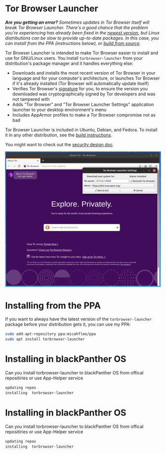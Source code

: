 # Tor Browser Launcher

_**Are you getting an error?** Sometimes updates in Tor Browser itself will break Tor Browser Launcher. There's a good chance that the problem you're experiencing has already been fixed in the [newest version](https://github.com/micahflee/torbrowser-launcher/releases), but Linux distributions can be slow to provide up-to-date packages. In this case, you can install from the PPA (instructions below), or [build from source](/BUILD.md)._

Tor Browser Launcher is intended to make Tor Browser easier to install and use for GNU/Linux users. You install ```torbrowser-launcher``` from your distribution's package manager and it handles everything else:

* Downloads and installs the most recent version of Tor Browser in your language and for your computer's architecture, or launches Tor Browser if it's already installed (Tor Browser will automatically update itself)
* Verifies Tor Browser's [signature](https://www.torproject.org/docs/verifying-signatures.html.en) for you, to ensure the version you downloaded was cryptographically signed by Tor developers and was not tampered with
* Adds "Tor Browser" and "Tor Browser Launcher Settings" application launcher to your desktop environment's menu
* Includes AppArmor profiles to make a Tor Browser compromise not as bad

Tor Browser Launcher is included in Ubuntu, Debian, and Fedora. To install it in any other distribution, see the [build instructions](/BUILD.md).

You might want to check out the [security design doc](/security_design.md).

![Tor Browser Launcher screenshot](/screenshot.png)

# Installing from the PPA

If you want to always have the latest version of the `torbrowser-launcher` package before your distribution gets it, you can use my PPA:

```sh
sudo add-apt-repository ppa:micahflee/ppa
sudo apt install torbrowser-launcher
```
# Installing in blackPanther OS

Can you install torbrowser-launcher to blackPanther OS from offical repositiries or use App-Helper service

```sh
updating repos
installing  torbrowser-launcher
```
# Installing in blackPanther OS

Can you install torbrowser-launcher to blackPanther OS from offical repositiries or use App-Helper service

```sh
updating repos
installing  torbrowser-launcher
```
